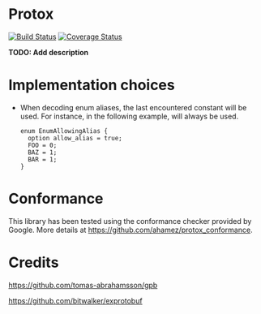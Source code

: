 # Protox

[![Build Status](https://travis-ci.org/ahamez/protox.svg?branch=master)](https://travis-ci.org/ahamez/protox) [![Coverage Status](https://coveralls.io/repos/github/ahamez/protox/badge.svg?branch=master)](https://coveralls.io/github/ahamez/protox?branch=master)


**TODO: Add description**

# Implementation choices

* When decoding enum aliases, the last encountered constant will be used.
  For instance, in the following example, will always be used.
  ```
  enum EnumAllowingAlias {
    option allow_alias = true;
    FOO = 0;
    BAZ = 1;
    BAR = 1;
  }
  ```


# Conformance

This library has been tested using the conformance checker provided by Google. More details
at https://github.com/ahamez/protox_conformance.


# Credits

https://github.com/tomas-abrahamsson/gpb

https://github.com/bitwalker/exprotobuf
